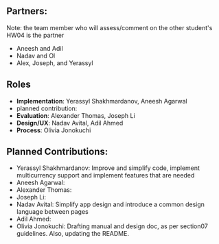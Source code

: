 ## Partners: 
Note: the team member who will assess/comment on the other student's HW04 is the partner
- Aneesh and Adil
- Nadav and Ol
- Alex, Joseph, and Yerassyl

## Roles
- **Implementation**: Yerassyl Shakhmardanov, Aneesh Agarwal
-   planned contribution: 
- **Evaluation**: Alexander Thomas, Joseph Li
- **Design/UX**: Nadav Avital, Adil Ahmed
- **Process**: Olivia Jonokuchi

## Planned Contributions:
- Yerassyl Shakhmardanov: Improve and simplify code, implement multicurrency support and implement features that are needed
- Aneesh Agarwal:
- Alexander Thomas:
- Joseph Li:
- Nadav Avital: Simplify app design and introduce a common design language between pages
- Adil Ahmed:
- Olivia Jonokuchi: Drafting manual and design doc, as per section07 guidelines. Also, updating the README. 
